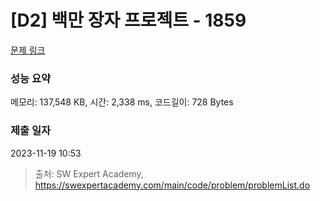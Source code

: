 # [D2] 백만 장자 프로젝트 - 1859 

[문제 링크](https://swexpertacademy.com/main/code/problem/problemDetail.do?contestProbId=AV5LrsUaDxcDFAXc) 

### 성능 요약

메모리: 137,548 KB, 시간: 2,338 ms, 코드길이: 728 Bytes

### 제출 일자

2023-11-19 10:53



> 출처: SW Expert Academy, https://swexpertacademy.com/main/code/problem/problemList.do